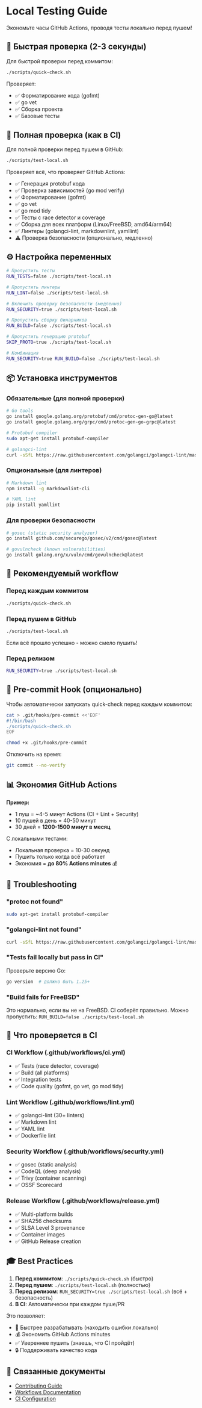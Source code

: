 # Local Testing Guide

Экономьте часы GitHub Actions, проводя тесты локально перед пушем!

## 🚀 Быстрая проверка (2-3 секунды)

Для быстрой проверки перед коммитом:

```bash
./scripts/quick-check.sh
```

Проверяет:
- ✅ Форматирование кода (gofmt)
- ✅ go vet
- ✅ Сборка проекта
- ✅ Базовые тесты

## 🔬 Полная проверка (как в CI)

Для полной проверки перед пушем в GitHub:

```bash
./scripts/test-local.sh
```

Проверяет всё, что проверяет GitHub Actions:
- ✅ Генерация protobuf кода
- ✅ Проверка зависимостей (go mod verify)
- ✅ Форматирование (gofmt)
- ✅ go vet
- ✅ go mod tidy
- ✅ Тесты с race detector и coverage
- ✅ Сборка для всех платформ (Linux/FreeBSD, amd64/arm64)
- ✅ Линтеры (golangci-lint, markdownlint, yamllint)
- ⚠️ Проверка безопасности (опционально, медленно)

## ⚙️ Настройка переменных

```bash
# Пропустить тесты
RUN_TESTS=false ./scripts/test-local.sh

# Пропустить линтеры
RUN_LINT=false ./scripts/test-local.sh

# Включить проверку безопасности (медленно)
RUN_SECURITY=true ./scripts/test-local.sh

# Пропустить сборку бинарников
RUN_BUILD=false ./scripts/test-local.sh

# Пропустить генерацию protobuf
SKIP_PROTO=true ./scripts/test-local.sh

# Комбинация
RUN_SECURITY=true RUN_BUILD=false ./scripts/test-local.sh
```

## 📦 Установка инструментов

### Обязательные (для полной проверки)

```bash
# Go tools
go install google.golang.org/protobuf/cmd/protoc-gen-go@latest
go install google.golang.org/grpc/cmd/protoc-gen-go-grpc@latest

# Protobuf compiler
sudo apt-get install protobuf-compiler

# golangci-lint
curl -sSfL https://raw.githubusercontent.com/golangci/golangci-lint/master/install.sh | sh -s -- -b $(go env GOPATH)/bin
```

### Опциональные (для линтеров)

```bash
# Markdown lint
npm install -g markdownlint-cli

# YAML lint
pip install yamllint
```

### Для проверки безопасности

```bash
# gosec (static security analyzer)
go install github.com/securego/gosec/v2/cmd/gosec@latest

# govulncheck (known vulnerabilities)
go install golang.org/x/vuln/cmd/govulncheck@latest
```

## 🎯 Рекомендуемый workflow

### Перед каждым коммитом

```bash
./scripts/quick-check.sh
```

### Перед пушем в GitHub

```bash
./scripts/test-local.sh
```

Если всё прошло успешно - можно смело пушить!

### Перед релизом

```bash
RUN_SECURITY=true ./scripts/test-local.sh
```

## 🔧 Pre-commit Hook (опционально)

Чтобы автоматически запускать quick-check перед каждым коммитом:

```bash
cat > .git/hooks/pre-commit <<'EOF'
#!/bin/bash
./scripts/quick-check.sh
EOF

chmod +x .git/hooks/pre-commit
```

Отключить на время:
```bash
git commit --no-verify
```

## 📊 Экономия GitHub Actions

**Пример:**
- 1 пуш = ~4-5 минут Actions (CI + Lint + Security)
- 10 пушей в день = 40-50 минут
- 30 дней = **1200-1500 минут в месяц**

С локальными тестами:
- Локальная проверка = 10-30 секунд
- Пушить только когда всё работает
- Экономия = **до 80% Actions minutes** 💰

## 🐛 Troubleshooting

### "protoc not found"

```bash
sudo apt-get install protobuf-compiler
```

### "golangci-lint not found"

```bash
curl -sSfL https://raw.githubusercontent.com/golangci/golangci-lint/master/install.sh | sh -s -- -b $(go env GOPATH)/bin
```

### "Tests fail locally but pass in CI"

Проверьте версию Go:
```bash
go version  # должно быть 1.25+
```

### "Build fails for FreeBSD"

Это нормально, если вы не на FreeBSD. CI соберёт правильно.
Можно пропустить: `RUN_BUILD=false ./scripts/test-local.sh`

## 📝 Что проверяется в CI

### CI Workflow (.github/workflows/ci.yml)
- ✅ Tests (race detector, coverage)
- ✅ Build (all platforms)
- ✅ Integration tests
- ✅ Code quality (gofmt, go vet, go mod tidy)

### Lint Workflow (.github/workflows/lint.yml)
- ✅ golangci-lint (30+ linters)
- ✅ Markdown lint
- ✅ YAML lint
- ✅ Dockerfile lint

### Security Workflow (.github/workflows/security.yml)
- ✅ gosec (static analysis)
- ✅ CodeQL (deep analysis)
- ✅ Trivy (container scanning)
- ✅ OSSF Scorecard

### Release Workflow (.github/workflows/release.yml)
- ✅ Multi-platform builds
- ✅ SHA256 checksums
- ✅ SLSA Level 3 provenance
- ✅ Container images
- ✅ GitHub Release creation

## 🎓 Best Practices

1. **Перед коммитом**: `./scripts/quick-check.sh` (быстро)
2. **Перед пушем**: `./scripts/test-local.sh` (полностью)
3. **Перед релизом**: `RUN_SECURITY=true ./scripts/test-local.sh` (всё + безопасность)
4. **В CI**: Автоматически при каждом пуше/PR

Это позволяет:
- 🚀 Быстрее разрабатывать (находить ошибки локально)
- 💰 Экономить GitHub Actions minutes
- ✅ Увереннее пушить (знаешь, что CI пройдёт)
- 🔒 Поддерживать качество кода

## 🔗 Связанные документы

- [Contributing Guide](../.github/CONTRIBUTING.md)
- [Workflows Documentation](../.github/WORKFLOWS.md)
- [CI Configuration](../.github/workflows/ci.yml)
